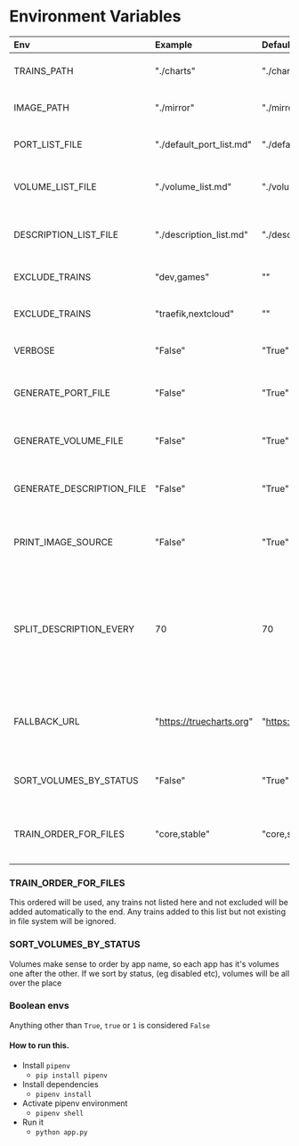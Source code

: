 # Environment Variables

| Env                       | Example                  | Default                        | Description                                                                                               |
| :------------------------ | :----------------------- | :----------------------------- | :-------------------------------------------------------------------------------------------------------- |
| TRAINS_PATH               | "./charts"               | "./charts"                     | Path where trains are stored                                                                              |
| IMAGE_PATH                | "./mirror"               | "./mirror"                     | Path where "mirror" is stored                                                                            |
| PORT_LIST_FILE            | "./default_port_list.md" | "./default_port_list.md"       | Name and path of the port list file                                                                       |
| VOLUME_LIST_FILE          | "./volume_list.md"       | "./volume_list.md"             | Name and path of the volume list file                                                                     |
| DESCRIPTION_LIST_FILE     | "./description_list.md"  | "./description_list.md"        | Name and path of the description list file                                                                |
| EXCLUDE_TRAINS            | "dev,games"              | ""                             | List of excluded trains                                                                                   |
| EXCLUDE_TRAINS            | "traefik,nextcloud"      | ""                             | List of excluded apps                                                                                     |
| VERBOSE                   | "False"                  | "True"                         | Print Verbose Output                                                                                      |
| GENERATE_PORT_FILE        | "False"                  | "True"                         | Set to false to NOT generate a file                                                                       |
| GENERATE_VOLUME_FILE      | "False"                  | "True"                         | Set to false to NOT generate a file                                                                       |
| GENERATE_DESCRIPTION_FILE | "False"                  | "True"                         | Set to false to NOT generate a file                                                                       |
| PRINT_IMAGE_SOURCE        | "False"                  | "True"                         | Set to false to NOT print the image source                                                                |
| SPLIT_DESCRIPTION_EVERY   | 70                       | 70                             | Split description into lines every n character.<br>If character is not " ", it will do on the nearest " " |
| FALLBACK_URL              | "https://truecharts.org" | "https://truecharts.org"       | # URL to return if the URL we are trying to get does not exist                                            |
| SORT_VOLUMES_BY_STATUS    | "False"                  | "True"                         | Set to false to NOT generate a file                                                                       |
| TRAIN_ORDER_FOR_FILES     | "core,stable"            | "core,stable,dependency,games" | Order of trains which will appear in the files                                                            |

### TRAIN_ORDER_FOR_FILES

This ordered will be used, any trains not listed here and not excluded will be added automatically to the end. Any trains added to this list but not existing in file system will be ignored.

### SORT_VOLUMES_BY_STATUS

Volumes make sense to order by app name, so each app has it's volumes one after the other. If we sort by status, (eg disabled etc), volumes will be all over the place

### Boolean envs

Anything other than `True`, `true` or `1` is considered `False`

#### How to run this.

- Install `pipenv`
  - `pip install pipenv`
- Install dependencies
  - `pipenv install`
- Activate pipenv environment
  - `pipenv shell`
- Run it
  - `python app.py`
